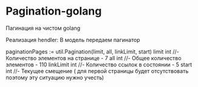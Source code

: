 # Pagination-golang
Пагинация на чистом golang

Реализация hendler: В модель передаем пагинатор 

paginationPages := util.Pagination(limit, all, linkLimit, start)
limit     int //- Количество элементов на странице - 7
all       int //- Общее количество элементов - 110
linkLimit int //- Количество ссылок в состоянии - 5
start     int //- Текущее смещение ( для первой страницы будет отсутствовать поэтому эту ситуацию нужно учесть)
